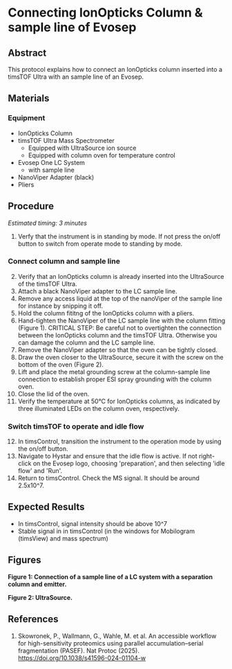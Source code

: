 # Connecting IonOpticks Column & sample line of Evosep

## Abstract
This protocol explains how to connect an IonOpticks column inserted into a timsTOF Ultra with an sample line of an Evosep.


## Materials

### Equipment
- IonOpticks Column
- timsTOF Ultra Mass Spectrometer
  - Equipped with UltraSource ion source
  - Equipped with column oven for temperature control
- Evosep One LC System
  - with sample line
- NanoViper Adapter (black)
- Pliers


## Procedure
*Estimated timing: 3 minutes*

1. Verfy that the instrument is in standing by mode. If not press the on/off button to switch from operate mode to standing by mode.

### Connect column and sample line
2. Verify that an IonOpticks column is already inserted into the UltraSource of the timsTOF Ultra.
3. Attach a black NanoViper adapter to the LC sample line.
4. Remove any access liquid at the top of the nanoViper of the sample line for instance by snipping it off.
5. Hold the column fititng of the IonOpticks column with a pliers.
6. Hand-tighten the NanoViper of the LC sample line with the column fitting (Figure 1).
   CRITICAL STEP: Be careful not to overtighten the connection between the IonOpticks column and the timsTOF Ultra. Otherwise you can damage the column and the LC sample line.
7. Remove the NanoViper adapter so that the oven can be tightly closed.
8. Draw the oven closer to the UltraSource, secure it with the screw on the bottom of the oven (Figure 2).
9. Lift and place the metal grounding screw at the column-sample line connection to establish proper ESI spray grounding with the column oven.
10. Close the lid of the oven.
11. Verify the temperature at 50°C for IonOpticks columns, as indicated by three illuminated LEDs on the column oven, respectively.

### Switch timsTOF to operate and idle flow
12. In timsControl, transition the instrument to the operation mode by using the on/off button.
13. Navigate to Hystar and ensure that the idle flow is active. If not right-click on the Evosep logo, choosing 'preparation', and then selecting 'idle flow' and 'Run'.
14. Return to timsControl. Check the MS signal. It should be around 2.5x10^7.


## Expected Results
- In timsControl, signal intensity should be above 10^7
- Stable signal in in timsControl (in the windows for Mobilogram (timsView) and mass spectrum)


## Figures
**Figure 1: Connection of a sample line of a LC system with a separation column and emitter.**

**Figure 2: UltraSource.**


## References
1. Skowronek, P., Wallmann, G., Wahle, M. et al. An accessible workflow for high-sensitivity proteomics using parallel accumulation–serial fragmentation (PASEF). Nat Protoc (2025). https://doi.org/10.1038/s41596-024-01104-w
